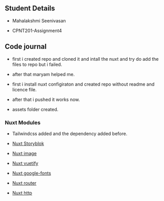 ## Student Details

* Mahalakshmi Seenivasan

* CPNT201-Assignment4

## Code journal

* first i created repo and cloned it and intall the nuxt and try do add the files to repo but i failed.

* after that maryam helped me.

* first i install nuxt configiraton and created repo without readme and licence file.

* after that i pushed it works now.

* assets folder created.

### Nuxt Modules

* Tailwindcss added and the dependency added before.

* [Nuxt Storyblok](https://github.com/storyblok/storyblok-nuxt)

* [Nuxt image](https://image.nuxtjs.org/getting-started/installation)

* [Nuxt vuetify](https://github.com/nuxt-community/vuetify-module)

* [Nuxt google-fonts](https://github.com/nuxt-community/google-fonts-module)

* [Nuxt router](https://github.com/nuxt-community/router-module)

* [Nuxt http](https://http.nuxtjs.org/getting-started/setup)